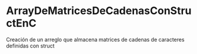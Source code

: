 # ArrayDeMatricesDeCadenasConStructEnC
Creación de un arreglo que almacena matrices de cadenas de caracteres definidas con struct
